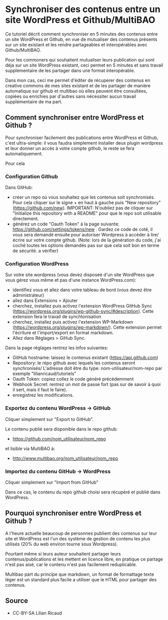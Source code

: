 
<!--

---
title: Synchroniser des contenus entre un site WordPress avec Github/MultiBAO en 5 min
description: Ce tutoriel décrit comment synchroniser des contenus entre un site WordPress et Gihtub, en vue de mutualiser des contenus présents sur un site existant et les rendre partageables et interopérables avec Github/MultiBAO.
image_url: 
licence: CC-BY-SA
---

-->

# Synchroniser des contenus entre un site WordPress et Github/MultiBAO 

Ce tutoriel décrit comment synchroniser en 5 minutes des contenus entre un site WordPress et Github, en vue de mutualiser des contenus présents sur un site existant et les rendre partageables et interopérables avec Github/MultiBAO.

Pour les commoners qui souhaitent mutualiser leurs publication qui sont déja sur un site WordPress existant, ceci permet en 5 minutes et sans travail supplémentaire de les partager dans une format interopérable.

Dans mon cas, ceci me permet d'éditer de récuperer des contenus en creative commons de mes sites existant et de les partager de manière automatique sur github et multibao où elles peuvent être consultées, copiées ou enrichies par d'autres sans nécessiter aucun travail supplémentaire de ma part.

## Comment synchroniser entre WordPress et Github ?

Pour synchroniser facilement des publications entre WordPress et Github, c'est ultra-simple: il vous faudra simplement installer deux plugin wordpress et leur donner un accès à votre compte github, le reste se fera automatiquement.

Pour cela

### Configuration Github

Dans GitHub: 
-  créer un repo où vous souhaitez que les contenus soit synchronisés. Pour cela cliquer sur le signe + en haut à gauche puis "New repository" (https://github.com/new). IMPORTANT: N'oubliez pas de cliquer sur "Initialize this repository with a README" pour que le repo soit utilisable directement.
- générez un code "Oauth Token" à la page suivante: https://github.com/settings/tokens/new . Gardez ce code de coté, il vous sera demandé ensuite pour autoriser Wordpress à accéder à lire/écrire sur votre compte github. (Note: lors de la génération du code, j'ai coché toutes les options demandés pas sur que cela soit bon en terme de sécurité. a vérifier)

### Configuration WordPress

Sur votre site wordpress (vous devez disposee d'un site WordPress que vous gérez vous même et pas d'une instance WordPress.com):

-  identifiez vous et allez dans votre tableau de bord (vous devez être administrateur)
- allez dans Extensions > Ajouter 
- cherchez, installez puis activez l'extension WordPress GitHub Sync (https://wordpress.org/plugins/wp-github-sync/#description). Cette extension fera le travail de synchtonisation
- cherchez, installez puis activez l'extension WP-Markdown (https://wordpress.org/plugins/wp-markdown/). Cette extension permet l'écriture et l'import/export en format markdown.
- Allez dans Réglages > GiHub Sync. 

Dans la page réglages rentrez les infos suivantes: 

- GitHub hostname: laissez le contenus existant (https://api.github.com)
- Repository: le répo github avec lequels les contenus seront synchronisés/ L'adresse doit être du type: nom-utilisateur/nom-repo par exemple "lilianricaud/tutoriels"
- Oauth Token: copiez collez le code généré précédemment
- Webhook Secret: rentrez un mot de passe fort (pas sur de savoir à quoi il sert, mais il faut le faire).
- enregistrez les modifications.

### Exportez du contenu WordPress -> GitHub

Cliquer simplement sur "Export to GitHub". 

Le contenu publié sera disponible dans le repo github:

- https://github.com/nom_utilisateur/nom_repo

et lisible via MultiBAO à:

- http://www.multibao.org/nom_utilisateur/nom_repo

### Importez du contenu GitHub -> WordPress

Cliquer simplement sur "Import from GitHub"

Dans ce cas, le contenu du repo github choisi sera récupéré et publié dans WordPress.



## Pourquoi synchroniser entre WordPress et Github ?

A l'heure actuelle beaucoup de personnes publient des contenus sur leur site et WordPress est l'un des système de gestion de contenu les plus utilisés (20% du web environ tourne sous Wordpress).

Pourtant même si leurs auteur souhaitent partager leurs contenus/publications et les mettent en licence libre, en pratique ce partage n'est pas aisé, car le contenu n'est pas facilement reduplicable. 

Multibao part du principe que markdown, un format de formattage texte léger est un standard plus facile a utiliser que le HTML pour partager des contenus.

## Source

- CC-BY-SA Lilian Ricaud
